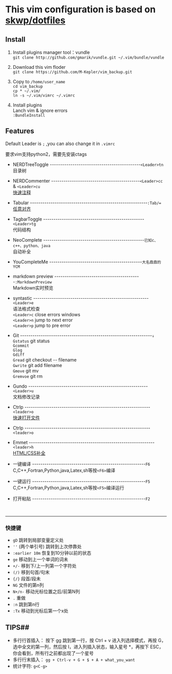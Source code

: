 
# This vim configuration is based on [skwp/dotfiles](https://github.com/skwp/dotfiles)
## Install
1. Install plugins manager tool：vundle
</br>`git clone http://github.com/gmarik/vundle.git ~/.vim/bundle/vundle`

2. Download this vim floder
</br>`git clone https://github.com/M-Kepler/vim_backup.git`

3. Copy to `/home/user_name`
</br>`cd vim_backup` </br>`cp * ~/.vim/` </br>`ln -s ~/.vim/vimrc ~/.vimrc`

4. Install plugins
</br>Lanch vim & ignore errors </br>`:BundleInstall`

## Features
Default Leader is ` ; ` ,you can also change it in `.vimrc`

要求vim支持python2，需要先安装ctags

* NERDTreeToggle --------------------------------------------`<Leader>tn`
</br> 目录树

* NERDCommenter -------------------------------------------`<Leader>cc` & `<Leader>cu`
</br> [快速注释](http://blog.csdn.net/zcube/article/details/42298419)

* Tabular ---------------------------------------------------------`:Tab/=`
</br>[任意对齐](http://blog.longwin.com.tw/2012/02/vim-align-text-plugin-tabular-2012/)

* TagbarToggle -------------------------------------------------`<Leader>tg`
</br> 代码结构

* NeoComplete -------------------------------------------------`已知c、c++、python、java`
</br> 自动补全

* YouCompleteMe ---------------------------------------------`大名鼎鼎的YCM`

* markdown preview ------------------------------------------`:MarkdownPreview`
</br> Markdown实时预览

* syntastic --------------------------------------------------------`<Leader>e`
</br> 语法格式检查</br>
`<Leader>c`  close errors windows</br>
`<Leader>n`  jump to next error</br>
`<Leader>p`  jump to pre error</br>

* Git ----------------------------------------------------------------`↓`
`Gstatus` git status</br>
`Gcommit`</br>
`Glog`</br>
`Gdiff`</br>
`Gread`   git checkout -- filename</br>
`Gwrite`  git add filename</br>
`Gmove`   git mv</br>
`Gremvoe` git rm</br>


* Gundo ----------------------------------------------------------`<Leader>u`
</br> 文档修改记录

* Ctrlp -------------------------------------------------------------`<leader>o`
</br> [快速打开文件](http://www.boiajs.com/2014/12/17/vim-ctrlp)

* Ctrlp -------------------------------------------------------------`<leader>o`
* Emmet -------------------------------------------------------------`<leader>h`
 </br>[HTML/CSS补全](http://www.iteye.com/news/27580)
* 一键编译 -------------------------------------------------------`F6`
</br> C,C++,Fortran,Python,java,Latex,sh等按`<F6>`编译

* 一键运行 -------------------------------------------------------`F5`
</br> C,C++,Fortran,Python,java,Latex,sh等按`<F5>`编译运行

* 打开粘贴 -------------------------------------------------------`F2`
</br>

***
### 快捷键 ###
* `gD`    跳转到局部变量定义处
* `''` (两个单引号) 跳转到上次停靠处
* `:earlier 10m` 恢复到10分钟以前的状态
* `ge`    移动到上一个单词的词未
* `+/-`   移到下/上一列第一个字符处
* `(/)`   移到句首/句末
* `{/}`   段首/段未
* `NG`    文件的第n列
* `N+/n-` 移动光标位置之后/前第N列
* `.`     重做
* `:n`    跳到第n行
* `:Tx`	  移动到光标后第一个x处

## TIPS##

* 多行行首插入：
按下 gg 跳到第一行，按 Ctrl + v 进入列选择模式，再按 G，选中全文的第一列，然后按 I，进入列插入状态，输入星号 *，再按下 ESC，你会看到，所有行之前都出现了一个星号
* 多行行末插入：
`gg + Ctrl-v + G + $ + A + what_you_want`
* 统计字符: `g<C-g>`
